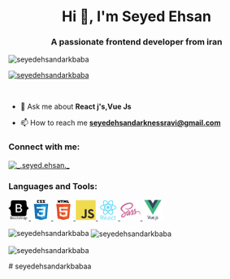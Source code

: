 <h1 align="center">Hi 👋, I'm Seyed Ehsan</h1>
<h3 align="center">A passionate frontend developer from iran</h3>

<p align="left"> <img src="https://komarev.com/ghpvc/?username=seyedehsandarkbaba&label=Profile%20views&color=0e75b6&style=flat" alt="seyedehsandarkbaba" /> </p>

<p align="left"> <a href="https://github.com/ryo-ma/github-profile-trophy"><img src="https://github-profile-trophy.vercel.app/?username=seyedehsandarkbaba" alt="seyedehsandarkbaba" /></a> </p>

<p align="left"> <a href="https://twitter.com/" target="blank"><img src="https://img.shields.io/twitter/follow/?logo=twitter&style=for-the-badge" alt="" /></a> </p>

- 💬 Ask me about **React j's,Vue Js**

- 📫 How to reach me **seyedehsandarknessravi@gmail.com**

<h3 align="left">Connect with me:</h3>
<p align="left">
<a href="https://instagram.com/_.seyed.ehsan._" target="blank"><img align="center" src="https://raw.githubusercontent.com/rahuldkjain/github-profile-readme-generator/master/src/images/icons/Social/instagram.svg" alt="_.seyed.ehsan._" height="30" width="40" /></a>
</p>

<h3 align="left">Languages and Tools:</h3>
<p align="left"> <a href="https://getbootstrap.com" target="_blank" rel="noreferrer"> <img src="https://raw.githubusercontent.com/devicons/devicon/master/icons/bootstrap/bootstrap-plain-wordmark.svg" alt="bootstrap" width="40" height="40"/> </a> <a href="https://www.w3schools.com/css/" target="_blank" rel="noreferrer"> <img src="https://raw.githubusercontent.com/devicons/devicon/master/icons/css3/css3-original-wordmark.svg" alt="css3" width="40" height="40"/> </a> <a href="https://www.w3.org/html/" target="_blank" rel="noreferrer"> <img src="https://raw.githubusercontent.com/devicons/devicon/master/icons/html5/html5-original-wordmark.svg" alt="html5" width="40" height="40"/> </a> <a href="https://developer.mozilla.org/en-US/docs/Web/JavaScript" target="_blank" rel="noreferrer"> <img src="https://raw.githubusercontent.com/devicons/devicon/master/icons/javascript/javascript-original.svg" alt="javascript" width="40" height="40"/> </a> <a href="https://reactjs.org/" target="_blank" rel="noreferrer"> <img src="https://raw.githubusercontent.com/devicons/devicon/master/icons/react/react-original-wordmark.svg" alt="react" width="40" height="40"/> </a> <a href="https://sass-lang.com" target="_blank" rel="noreferrer"> <img src="https://raw.githubusercontent.com/devicons/devicon/master/icons/sass/sass-original.svg" alt="sass" width="40" height="40"/> </a> <a href="https://vuejs.org/" target="_blank" rel="noreferrer"> <img src="https://raw.githubusercontent.com/devicons/devicon/master/icons/vuejs/vuejs-original-wordmark.svg" alt="vuejs" width="40" height="40"/> </a> </p>

<p><img align="left" src="https://github-readme-stats.vercel.app/api/top-langs?username=seyedehsandarkbaba&show_icons=true&locale=en&layout=compact" alt="seyedehsandarkbaba" /></p>

<p>&nbsp;<img align="center" src="https://github-readme-stats.vercel.app/api?username=seyedehsandarkbaba&show_icons=true&locale=en" alt="seyedehsandarkbaba" /></p>

<p><img align="center" src="https://github-readme-streak-stats.herokuapp.com/?user=seyedehsandarkbaba&" alt="seyedehsandarkbaba" /></p>
# seyedehsandarkbabaa
